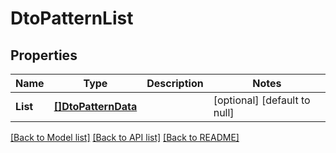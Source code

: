 # DtoPatternList

## Properties
Name | Type | Description | Notes
------------ | ------------- | ------------- | -------------
**List** | [**[]DtoPatternData**](dto.PatternData.md) |  | [optional] [default to null]

[[Back to Model list]](../README.md#documentation-for-models) [[Back to API list]](../README.md#documentation-for-api-endpoints) [[Back to README]](../README.md)

